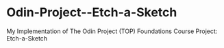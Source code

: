 # Odin-Project--Etch-a-Sketch
My Implementation of The Odin Project (TOP) Foundations Course Project: Etch-a-Sketch
